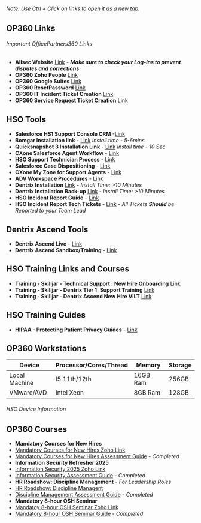 ###### *Note: Use Ctrl + Click on links to open it as a new tab.*
## **OP360 Links**
###### *Important OfficePartners360 Links*
- **Allsec Website** [Link](https://www.allsechro.ph/OP360/Common/HomePage.aspx) - ***Make sure to check your Log-ins to prevent disputes and corrections***
- **OP360 Zoho People** [Link](https://people.zoho.com/ops360/zp#home/myspace/overview-profile)
- **OP360 Google Suites** [Link](https://mail.google.com/mail/u/0/?pli=1#inbox)
- **OP360 ResetPassword** [Link](https://resetpw.officepartners360.com/authorization.do)
- **OP360 IT Incident Ticket Creation** [Link](https://servicedesk.officepartners360.com/support/tickets/new)
- **OP360 Service Request Ticket Creation** [Link](https://servicedesk.officepartners360.com/support/catalog/items?popular=true)
## **HSO Tools**
- **Salesforce HS1 Support Console CRM** -[Link](https://henryscheinone.lightning.force.com/lightning/page/home)
- **Bomgar Installation link** - [Link](https://drive.google.com/file/d/1NnUVNIHMLOhLwGQrGc3UY6U5R20QgRog/view?usp=drive_link) *Install time - 5-6mins*
- **Quicksnapshot 3 Installation Link** - [Link](https://drive.google.com/file/d/1hU_WHQWeoz5O4lQdkv_SJ08VrryfKPvy/view?usp=drive_link)  *Install time - 10 Sec*
- **CXone Salesforce Agent Workflow** - [Link](https://henryschein1.sharepoint.com/sites/CustomerServicesSOPs/Shared%20Documents/Forms/AllItems.aspx?id=%2Fsites%2FCustomerServicesSOPs%2FShared%20Documents%2FCXone%2FSalesforce%20Agent%2FCXone%20Salesforce%20Agent%20Workflow%2Epdf&parent=%2Fsites%2FCustomerServicesSOPs%2FShared%20Documents%2FCXone%2FSalesforce%20Agent)
- **HSO Support Technician Process** - [Link](https://henryschein1.sharepoint.com/sites/CustomerServicesSOPs/Shared%20Documents/Forms/AllItems.aspx?id=%2Fsites%2FCustomerServicesSOPs%2FShared%20Documents%2FSupport%20Technicians%2FSupport%20Technician%20Process%2Epdf&parent=%2Fsites%2FCustomerServicesSOPs%2FShared%20Documents%2FSupport%20Technicians)
- **Salesforce Case Dispositioning** - [Link](https://henryschein1.sharepoint.com/sites/CustomerServicesSOPs/Shared%20Documents/Forms/AllItems.aspx?id=%2Fsites%2FCustomerServicesSOPs%2FShared%20Documents%2FSupport%20Technicians%2FSalesforce%20Case%20Dispositioning%2Epdf&parent=%2Fsites%2FCustomerServicesSOPs%2FShared%20Documents%2FSupport%20Technicians)
- **CXone My Zone for Support Agents** - [Link](https://henryschein1.sharepoint.com/sites/CustomerServicesSOPs/Shared%20Documents/Forms/AllItems.aspx?id=%2Fsites%2FCustomerServicesSOPs%2FShared%20Documents%2FCXone%2FCXone%20My%20Zone%20for%20Support%20Agents%2Epdf&parent=%2Fsites%2FCustomerServicesSOPs%2FShared%20Documents%2FCXone)
- **ADV Workspace Procedures** - [Link](https://henryschein1.sharepoint.com/sites/CustomerServicesSOPs/Shared%20Documents/Forms/AllItems.aspx?id=%2Fsites%2FCustomerServicesSOPs%2FShared%20Documents%2FTraining%2FWork%20Instructions%2FAVD%20Workspace%20Process%2Epdf&parent=%2Fsites%2FCustomerServicesSOPs%2FShared%20Documents%2FTraining%2FWork%20Instructions)
- **Dentrix Installation** [Link](https://henryschein1-my.sharepoint.com/:u:/g/personal/cylvon_drake_henryscheinone_com/EYH_67Ecsz5JhIaZke5FTlwB4O5BXIVEUI91VUIQU0I33w?e=cRzuRL) - *Install Time: >10 Minutes*
- **Dentrix Installation Back-up** [Link](https://drive.google.com/file/d/1juZcJBprVLatppJvkCdk1nDdD78ZC5nV/view?usp=drive_link) - *Install Time: >10 Minutes*
- **HSO Incident Report Guide** - [Link](https://docs.google.com/document/d/1o2ZXuiT_2iye9N4t4VNB28ZrhBL47E5siRtJSUkk7pc/edit?tab=t.0)
- **HSO Incident Report Tech Tickets** - [Link](https://docs.google.com/spreadsheets/d/1rpar5qKJFCiKN3rA4x0dxiXBYUqHiSY535hcTEC0QL4/edit?gid=0#gid=0) - *All Tickets **Should** be Reported to your Team Lead*

## **Dentrix Ascend Tools**
- **Dentrix Ascend Live** - [Link](https://live.dentrixascend.com/login)
- **Dentrix Ascend Sandbox/Training** - [Link](https://beta.gryphondds.com/pm#/dashboard)
## **HSO Training Links and Courses**
- **Training - Skilljar - Technical Support : New Hire Onboarding** [Link](https://hso.skilljar.com/path/technical-support-new-hire-onboarding-series)
- **Training - Skilljar - Dentrix Tier 1: Support Training** [Link](https://hso.skilljar.com/dentrix-tier-1-support-training)
- **Training - Skilljar - Dentrix Ascend New Hire VILT** [Link](https://hso.skilljar.com/dentrix-ascend-new-hire-vilt/152775)
## **HSO Training Guides**
- **HIPAA - Protecting Patient Privacy Guides** - [Link](https://docs.google.com/spreadsheets/d/1jDa10lR0u9Gi9n_5PA_D9ePFCEjdWw4EhznXVwMkxaY/edit?gid=263501395#gid=263501395)

## **OP360 Workstations**

| Device        | Processor/Cores/Thread           | Memory           | Storage |
|---------------|----------------------------------|------------------|---------|
| Local Machine | I5 11th/12th                     | 16GB Ram         | 256GB   |
| VMware/AVD    | Intel Xeon                       | 8GB Ram          | 128GB   |
###### *HSO Device Information*
 

## **OP360 Courses** 
- **Mandatory Courses for New Hires**
- [Mandatory Courses for New Hires Zoho Link](https://people.op360.com/ops360/training#lms-view/course/619096000106698857/module)
- [Mandatory Courses for New Hires Assessment Guide](https://docs.google.com/spreadsheets/d/1jDa10lR0u9Gi9n_5PA_D9ePFCEjdWw4EhznXVwMkxaY/edit?gid=268678928#gid=268678928) - *Completed*
- **Information Security Refresher 2025**
- [Information Security 2025 Zoho Link](https://people.op360.com/ops360/training#lms-view/course/619096000248822639/overview)
- [Information Security Assessment Guide](https://docs.google.com/spreadsheets/d/1jDa10lR0u9Gi9n_5PA_D9ePFCEjdWw4EhznXVwMkxaY/edit?gid=0#gid=0) - *Completed*
- **HR Roadshow: Discipline Management**        -     *For Leadership Roles*
- [HR Roadshow: Discipline Managent](https://people.op360.com/ops360/training#lms-view/course/619096000107703201/overview)
- [Discipline Management Assessment Guide](https://docs.google.com/spreadsheets/d/1jDa10lR0u9Gi9n_5PA_D9ePFCEjdWw4EhznXVwMkxaY/edit?gid=980605503#gid=980605503) - *Completed*
- **Mandatory 8-hour OSH Seminar**
- [Mandatoy 8-hour OSH Seminar Zoho Link](https://people.zoho.com/ops360/training#lms-view/course/619096000103264566/module)
- [Mandatory 8-hour OSH Seminar Guide](https://docs.google.com/spreadsheets/d/1jDa10lR0u9Gi9n_5PA_D9ePFCEjdWw4EhznXVwMkxaY/edit?gid=297718934#gid=297718934) - *Completed*


